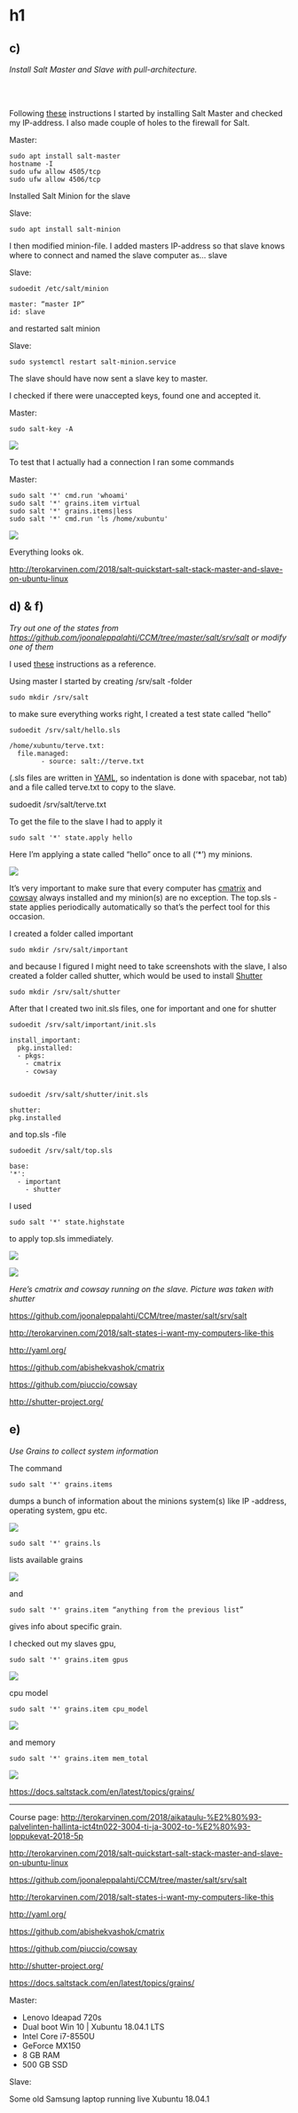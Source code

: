 # h1

## c)

*Install Salt Master and Slave with pull-architecture.*

<br></br>

Following [these](http://terokarvinen.com/2018/salt-quickstart-salt-stack-master-and-slave-on-ubuntu-linux) instructions I started by installing Salt Master and checked my IP-address. I also made couple of holes to the firewall for Salt.

Master:

	sudo apt install salt-master
	hostname -I
	sudo ufw allow 4505/tcp
	sudo ufw allow 4506/tcp

Installed Salt Minion for the slave

Slave:

	sudo apt install salt-minion

I then modified minion-file. I added masters IP-address so that slave knows where to connect and named the slave computer as... slave

Slave:

	sudoedit /etc/salt/minion

	master: “master IP”
	id: slave


and restarted salt minion

Slave:

	sudo systemctl restart salt-minion.service


The slave should have now sent a slave key to master.

I checked if there were unaccepted keys, found one and accepted it.

Master:

	sudo salt-key -A

![](images/h1/Selection_044.png)

To test that I actually had a connection I ran some commands

Master:

	sudo salt '*' cmd.run 'whoami'
	sudo salt '*' grains.item virtual
	sudo salt '*' grains.items|less
	sudo salt '*' cmd.run 'ls /home/xubuntu'

![](images/h1/Selection_045.png)

Everything looks ok.

http://terokarvinen.com/2018/salt-quickstart-salt-stack-master-and-slave-on-ubuntu-linux

## d) & f)	

*Try out one of the states from https://github.com/joonaleppalahti/CCM/tree/master/salt/srv/salt or modify one of them*


I used [these](http://terokarvinen.com/2018/salt-states-i-want-my-computers-like-this) instructions as a reference.

Using master I started by creating /srv/salt -folder

	sudo mkdir /srv/salt

to make sure everything works right, I created a test state called “hello”

	sudoedit /srv/salt/hello.sls
	
	/home/xubuntu/terve.txt:
  	  file.managed:
    	    - source: salt://terve.txt

(.sls files are written in [YAML](http://yaml.org/), so indentation is done with spacebar, not tab)
and a file called terve.txt to copy to the slave.

  sudoedit /srv/salt/terve.txt


	
To get the file to the slave I had to apply it

	sudo salt '*' state.apply hello

Here I’m applying a state called “hello” once to all (‘*’) my minions.

![](images/h1/Selection_046.png)

It’s very important to make sure that every computer has [cmatrix](https://github.com/abishekvashok/cmatrix) and [cowsay](https://github.com/piuccio/cowsay) always installed and my minion(s) are no exception. The top.sls -state applies periodically automatically so that’s the perfect tool for this occasion.

I created a folder called important

	sudo mkdir /srv/salt/important

and because I figured I might need to take screenshots with the slave, I also created a folder called shutter, which would be used to install [Shutter](http://shutter-project.org/)

	sudo mkdir /srv/salt/shutter

After that I created two init.sls files, one for important and one for shutter

	sudoedit /srv/salt/important/init.sls

	install_important:
 	  pkg.installed:
      - pkgs:
        - cmatrix
      	- cowsay


	sudoedit /srv/salt/shutter/init.sls

	shutter:
    pkg.installed


and top.sls -file

	sudoedit /srv/salt/top.sls

	base:
    '*':
   	  - important
    	- shutter


I used 

	sudo salt '*' state.highstate

to apply top.sls immediately.

![](images/h1/Selection_047.png)

![](images/h1/Selection_001.png) 

*Here’s cmatrix and cowsay running on the slave. Picture was taken with shutter*



https://github.com/joonaleppalahti/CCM/tree/master/salt/srv/salt

http://terokarvinen.com/2018/salt-states-i-want-my-computers-like-this

http://yaml.org/

https://github.com/abishekvashok/cmatrix

https://github.com/piuccio/cowsay

http://shutter-project.org/



## e)

*Use Grains to collect system information*


The command

	sudo salt '*' grains.items

dumps a bunch of information about the minions system(s) like IP -address, operating system, gpu etc.

![](images/h1/Selection_048.png)

	sudo salt '*' grains.ls

lists available grains

![](images/h1/Selection_049.png)

and

	sudo salt '*' grains.item “anything from the previous list”

gives info about specific grain.

I checked out my slaves gpu,

	sudo salt '*' grains.item gpus
  
![](images/h1/Selection_050.png)

cpu model

	sudo salt '*' grains.item cpu_model

![](images/h1/Selection_051.png)

and memory

	sudo salt '*' grains.item mem_total
	
![](images/h1/Selection_052.png)

https://docs.saltstack.com/en/latest/topics/grains/

***

Course page: http://terokarvinen.com/2018/aikataulu-%E2%80%93-palvelinten-hallinta-ict4tn022-3004-ti-ja-3002-to-%E2%80%93-loppukevat-2018-5p

http://terokarvinen.com/2018/salt-quickstart-salt-stack-master-and-slave-on-ubuntu-linux

https://github.com/joonaleppalahti/CCM/tree/master/salt/srv/salt

http://terokarvinen.com/2018/salt-states-i-want-my-computers-like-this

http://yaml.org/

https://github.com/abishekvashok/cmatrix

https://github.com/piuccio/cowsay

http://shutter-project.org/

https://docs.saltstack.com/en/latest/topics/grains/

Master:

- Lenovo Ideapad 720s
- Dual boot Win 10 | Xubuntu 18.04.1 LTS
- Intel Core i7-8550U
- GeForce MX150
- 8 GB RAM
- 500 GB SSD

Slave:

Some old Samsung laptop running live Xubuntu 18.04.1
